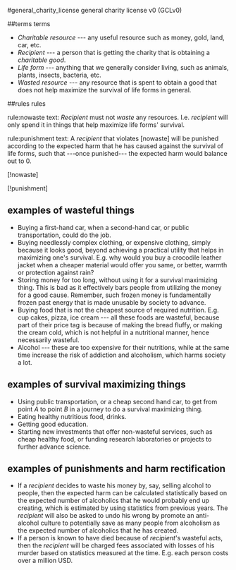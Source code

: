 #general_charity_license general charity license v0 (GCLv0)

##terms terms

* _Charitable resource_ --- any useful resource such as money, gold, land, car,
  etc.
* _Recipient_ --- a person that is getting the charity that is obtaining a
  _charitable good_.
* _Life form_ --- anything that we generally consider living, such as animals,
  plants, insects, bacteria, etc.
* _Wasted resource_ --- any resource that is spent to obtain a good that does
  not help maximize the survival of life forms in general.

##rules rules

rule:nowaste
text: _Recipient_ must not _waste_ any resources.  I.e. _recipient_ will only
      spend it in things that help maximize life forms' survival.

rule:punishment
text: A _recipient_ that violates [nowaste] will be punished according to the
      expected harm that he has caused against the survival of life forms, such
      that ---once punished--- the expected harm would balance out to $0$.

[!nowaste]

[!punishment]


## examples of wasteful things

* Buying a first-hand car, when a second-hand car, or public transportation,
  could do the job.
* Buying needlessly complex clothing, or expensive clothing, simply because it
  looks good, beyond achieving a practical utility that helps in maximizing
  one's survival.  E.g. why would you buy a crocodile leather jacket when a
  cheaper material would offer you same, or better, warmth or protection
  against rain?
* Storing money for too long, without using it for a survival maximizing thing.
  This is bad as it effectively bars people from utilizing the money for a good
  cause.  Remember, such frozen money is fundamentally frozen past energy that
  is made unusable by society to advance.
* Buying food that is not the cheapest source of required nutrition.  E.g. cup
  cakes, pizza, ice cream --- all these foods are wasteful, because part of
  their price tag is because of making the bread fluffy, or making the cream
  cold, which is not helpful in a nutritional manner, hence necessarily
  wasteful.
* Alcohol --- these are too expensive for their nutritions, while at the same
  time increase the risk of addiction and alcoholism, which harms society a
  lot.

## examples of survival maximizing things

* Using public transportation, or a cheap second hand car, to get from point
  $A$ to point $B$ in a journey to do a survival maximizing thing.
* Eating healthy nutritious food, drinks.  
* Getting good education.
* Starting new investments that offer non-wasteful services, such as cheap
  healthy food, or funding research laboratories  or projects to further
  advance science.

## examples of punishments and harm rectification

* If a _recipient_ decides to waste his money by, say, selling alcohol to
  people, then the expected harm can be calculated statistically based on the
  expected number of alcoholics that he would probably end up creating, which
  is estimated by using statistics from previous years.  The _recipient_ will
  also be asked to undo his wrong by promote an anti-alcohol culture to
  potentially save as many people from alcoholism as the expected number of
  alcoholics that he has created.
* If a person is known to have died because of _recipient_'s wasteful acts,
  then the _recipient_ will be charged fees associated with losses of his
  murder based on statistics measured at the time.  E.g. each person costs over
  a million USD.
